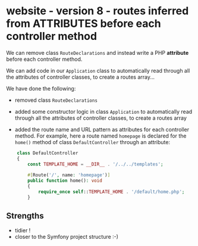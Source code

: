 # website - version 8 - routes inferred from ATTRIBUTES before each controller method

We can remove class `RouteDeclarations` and instead write a PHP **attribute** before each controller method.

We can add code in our `Application` class to automatically read through all the attributes of controller classes, to create a routes array...

We have done the following:

- removed class `RouteDeclarations`

- added some constructor logic in class `Application` to automatically read through all the attributes of controller classes, to create a routes array

- added the route name and URL pattern as attributes for each controller method. For example, here a route named `homepage` is declared for the `home()` method of class `DefaultController` through an attribute:

```php
    class DefaultController
    {
        const TEMPLATE_HOME = __DIR__ . '/../../templates';
    
        #[Route('/', name: 'homepage')]
        public function home(): void
        {
            require_once self::TEMPLATE_HOME . '/default/home.php';
        }
```

## Strengths

- tidier !
- closer to the Symfony project structure :-)
